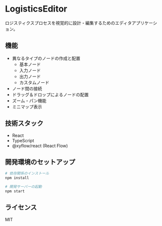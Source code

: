# LogisticsEditor

ロジスティクスプロセスを視覚的に設計・編集するためのエディタアプリケーション。

## 機能

- 異なるタイプのノードの作成と配置
  - 基本ノード
  - 入力ノード
  - 出力ノード
  - カスタムノード
- ノード間の接続
- ドラッグ＆ドロップによるノードの配置
- ズーム・パン機能
- ミニマップ表示

## 技術スタック

- React
- TypeScript
- @xyflow/react (React Flow)

## 開発環境のセットアップ

```bash
# 依存関係のインストール
npm install

# 開発サーバーの起動
npm start
```

## ライセンス

MIT
